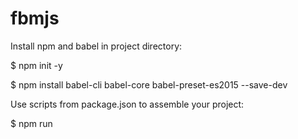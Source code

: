 # fbmjs
Install npm and babel in project directory:

$ npm init -y

$ npm install babel-cli babel-core babel-preset-es2015 --save-dev

Use scripts from package.json to assemble your project:

$ npm run <script>
